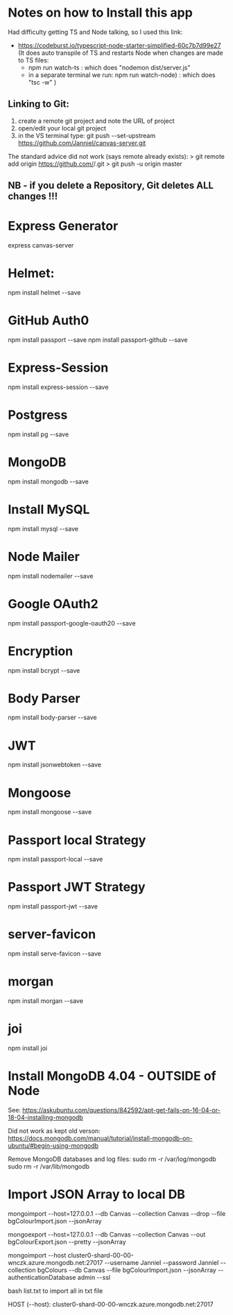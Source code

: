 # Notes on how to Install this app

Had difficulty getting TS and Node talking, so I used this link:
- https://codeburst.io/typescript-node-starter-simplified-60c7b7d99e27
  (It does auto transpile of TS and restarts Node when changes are made to TS files:
  - npm run watch-ts : which does "nodemon dist/server.js"
  - in a separate terminal we run: npm run watch-node) : which does "tsc -w" )


## Linking to Git:
1) create a remote git project and note the URL of project
2) open/edit your local git project
3) in the VS terminal type: 
    git push --set-upstream https://github.com/JannieI/canvas-server.git

The standard advice did not work (says remote already exists):
    > git remote add origin https://github.com/<repo owner>/<repo name>.git
    > git push -u origin master

## NB - if you delete a Repository, Git deletes ALL changes !!!

# Express Generator
express canvas-server

# Helmet:
npm install helmet --save

# GitHub Auth0
npm install passport --save
npm install passport-github --save

# Express-Session
npm install express-session --save

# Postgress
npm install pg --save

# MongoDB
npm install mongodb --save

# Install MySQL
npm install mysql --save

# Node Mailer
npm install nodemailer --save

# Google OAuth2
npm install passport-google-oauth20 --save

# Encryption 
npm install bcrypt --save

# Body Parser
npm install body-parser --save

# JWT
npm install jsonwebtoken --save

# Mongoose
npm install mongoose --save

# Passport local Strategy
npm install passport-local --save

# Passport JWT Strategy
npm install passport-jwt --save

# server-favicon
npm install serve-favicon --save

# morgan
npm install morgan --save

# joi
npm install joi 


<!-- -------------MONGO INFO START ------------------------ -->
# Install MongoDB 4.04 - OUTSIDE of Node
See:  https://askubuntu.com/questions/842592/apt-get-fails-on-16-04-or-18-04-installing-mongodb

Did not work as kept old verson:
https://docs.mongodb.com/manual/tutorial/install-mongodb-on-ubuntu/#begin-using-mongodb

Remove MongoDB databases and log files:
    sudo rm -r /var/log/mongodb
    sudo rm -r /var/lib/mongodb

# Import JSON Array to local DB
mongoimport --host=127.0.0.1  --db Canvas  --collection Canvas --drop --file bgColourImport.json --jsonArray

mongoexport --host=127.0.0.1 --db Canvas --collection Canvas  --out bgColourExport.json --pretty --jsonArray

mongoimport --host cluster0-shard-00-00-wnczk.azure.mongodb.net:27017   --username JannieI --password JannieI  --collection bgColours  --db Canvas  --file bgColourImport.json --jsonArray  --authenticationDatabase admin  --ssl

bash list.txt to import all in txt file

HOST (--host): cluster0-shard-00-00-wnczk.azure.mongodb.net:27017

<!-- ------------------- MONGO ENDS------------------------ -->


